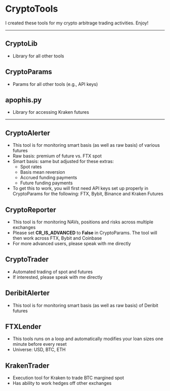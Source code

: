 # CryptoTools
I created these tools for my crypto arbitrage trading activities.  Enjoy!

---

## CryptoLib
- Library for all other tools

## CryptoParams
- Params for all other tools (e.g., API keys)

## apophis.py
- Library for accessing Kraken futures
---

## CryptoAlerter
- This tool is for monitoring smart basis (as well as raw basis) of various futures
- Raw basis: premium of future vs. FTX spot
- Smart basis: same but adjusted for these extras:
	- Spot rates
	- Basis mean reversion
	- Accrued funding payments
	- Future funding payments
- To get this to work, you will first need API keys set up properly in CryptoParams for the following: FTX, Bybit, Binance and Kraken Futures

## CryptoReporter
- This tool is for monitoring NAVs, positions and risks across multiple exchanges
- Please set **CR_IS_ADVANCED** to **False** in CryptoParams.  The tool will then work across FTX, Bybit and Coinbase
- For more advanced users, please speak with me directly
  
## CryptoTrader
- Automated trading of spot and futures
- If interested, please speak with me directly

## DeribitAlerter
- This tool is for monitoring smart basis (as well as raw basis) of Deribit futures

## FTXLender
- This tools runs on a loop and automatically modifies your loan sizes one minute before every reset
- Universe: USD, BTC, ETH

## KrakenTrader
- Execution tool for Kraken to trade BTC margined spot
- Has ability to work hedges off other exchanges
